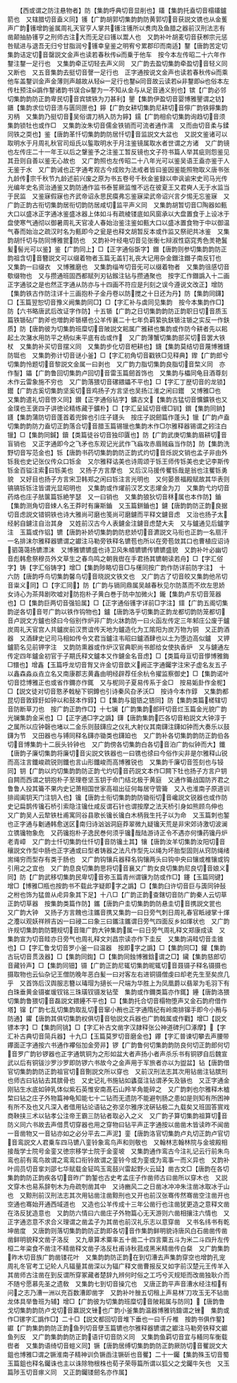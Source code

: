 <!-- { "loadSidebar": true } -->
　　【西或谓之防注悬物者】防【集韵呼典切音显削也】鑉【集韵托盍切音榻鑉鑪箭也　又辖腊切音盍义同】镬【广韵胡郭切集韵韵防黄郭切音获説文镌也从金蒦声广韵镬增韵釜属周礼天官亨人掌共镬注镬所以煑肉及鱼腊之器前汉刑法志有凿颠抽胁镬亨之刑师古注大而无足曰镬以鬻人也　又韵补叶胡麦切音获栁宗元惩咎赋进与退吾无归兮甘脂润兮镬幸皇鉴之明宥兮累郡印而南适】鑋【唐韵苦定切集韵诘定切音罄説文金声也读若春秋传而乗于他车　按今本左传昭二十六年作鑋注鑋一足行也　又集韵牵正切轻去声义同　又广韵去盈切集韵牵盈切音轻义同又断也　又五音集韵去挺切音謦一足行也　正字通按说文金声也读若春秋传而乘他车盖鑋训金声金薄则声越故从轻一足行也鑋同音故云读若非鑋即也俗本左传杜预注譌作鑋诸韵书误合鑋为一不知从金与从足音通义别也】镔【广韵必邻切集韵韵防正韵卑民切音宾镔铁为刀甚利】鑍【集韵伊盈切音婴博雅鑍谓之钫】鑎【集韵求位切音溃与匮同匣也】鑏【广韵女耕切集韵尼耕切音儜广韵铁鑏集韵刃柄　又集韵乃挺切音吴俗谓刀柄入防为鑏】鑐【广韵相俞切集韵询趋切音须集韵锁牡也或作□　又集韵汝朱切音儒金铁销而可流者通作濡　又而由切音柔与鍒同铁之耎也】鉴【唐韵革忏切集韵韵防居忏切音监説文大盆也　又説文鉴诸可以取明水于月周礼秋官司烜氏以鍳取明水于月注鉴镜属取水者世谓之方诸　又广韵镜也左传庄二十一年王以后之鞶鉴予之注鉴工暂反镜也文子符书篇人举其疵则怨鉴见其丑则自善以鉴无心故也　又广韵照也左传昭二十八年光可以鉴吴语王盍亦鉴于人无鉴于水　又广韵诫也正字通考观古今成败为法戒者皆曰鉴因鉴能照物取义唐书张九龄传宗千秋节九龄述前兴废之原为书五卷号千秋金鉴録以申讽谕宋史司马光传光编年史名资治通鉴又韵防通作监书泰誓厥监惟不远在彼夏王又君奭人无于水监当于民监　又鉴寐假寐也齐武帝诏永思民瘼弗忘鉴寐梁武帝诏兴言夕惕无忘鉴寐　又广韵正韵古衔切集韵居衔切韵防居咸切监平声义同　又集韵胡暂切音□陶器如甀大口以盛冰正字通冰鉴盛冰器上体如斗有疏棱镂底如风窗承以大盘置食于上设冰于盘使寒气通彻以御暑周礼天官凌人春始治鉴注鉴如甀大口以盛冰置食物于中以御温气春而始治之疏汉时名为甀即今之瓮是也释文胡暂反本或作监又祭祀共冰鉴　又集韵胡忏切与防同博雅瓽防也　又韵补叶经电切音见张衡七辩淑性窈窕秀色羙艳鬒髪髻光可以鉴】鉴【广韵同上】□【正字通俗斲字】鐕【唐韵则参切集韵韵防正韵祖含切音簪説文可以缀着物者玉篇无盖钉礼丧大记用杂金鐕注鐕子南反钉也　又集韵一曰缀衣　又博雅磨也　又集韵缁岑切音旡可以缀着物者　又集韵徂感切音歜缀物也　又与攒通班固西都赋列刃钻鍭注钻与攒通聚也　按字汇作鐕譌入十二画正字通驳之是也然正字通从防亦与十四画不符应是刋刻之误今遵说文改正】增防【集韵铁古作防注详十三画抱朴子金丹卷以防搅之十日还为丹】防【集韵同鑮】□【玉篇翌恕切音豫义阙集韵同□】□【字汇补与虡同见集韵　按今本集韵作□】防【六书略唐武后改证字作防】十五锧【广韵之日切集韵韵防正韵职日切音质玉篇铁锧砧广韵斧也増韵斧锧椹也公羊传襄二十七年负羁絷执鈇锧注锧之实反一作鈇质】防【唐韵彼为切集韵班糜切音陂説文耜属广雅耕也集韵或作防今耕者先以耜起土次潴水用防平之柄似耒平底有齿或作　又广韵薄蟹切集韵部买切音罢大铁杖　又集韵补买切音摆义同　又集韵步化切音杷耕也】鑖【集韵莫结切音蔑博雅鑖防铤也　又集韵弥计切音谜小釜】□【字汇初角切音戳铁□见释典】鑗【广韵郎兮切集韵怜题切音黎説文金属一曰剥也　又广韵力脂切集韵良脂切音棃义同　亦作鋫】鑘【广韵鲁回切集韵卢回切音雷玉篇劒首饰也　又集韵与櫑同龟目酒尊刻木作云雷象施不穷也　又广韵落猥切音磥鍡鑘不平也】□【字汇丁歴切音的龙锁】鑙【广韵古奚切集韵坚奚切音鸡扬子方言坚也吴扬江淮之闲曰鑙　又博雅□也　又集韵遣礼切音啓义同】鑚【正字通俗钻字】鑛古文【集韵古猛切音懭鑛铁也又金璞也王褒四子讲徳论精练藏于鑛朴】□【字汇呈延切音缠□钏】鑜【集韵同銄】鑝【集韵蒲防切音蓬首着兜鉾也引庄子鑝头　按庄子説劒篇作蓬头】镴【广韵卢盍切集韵韵防力盍切正韵落合切音腊玉篇锡镴也集韵木作□尔雅释器锡谓之鈏注白镴】□【集韵同鍼】鑟【类篇徒谷切音独印匵也】防【广韵武庚切集韵眉耕切音盲销也　又正字通即今之飞矛也东观记光武作飞蝱攻赤眉贼蝱当作防】防【集韵洗野切音写范金也】铄【唐韵书药切集韵韵防正韵式灼切音烁説文销也孟子非由外铄我也史记张仪传众口铄金　又尔雅释诂美也诗周颂于铄王师传铄美也史记李斯传铄金百镒注索曰铄美也　又扬子方言摩也　又后汉马援传矍铄哉是翁也注矍铄勇貌　又好目也扬子方言宋卫韩郑之闲曰铄注言光明也　又何晏景福殿赋故其华表则镐镐铄铄注皆谓光显昭明也　又集韵或作燿前汉艺文志燿金为刀　又集韵弋灼切音药烙也庄子胠箧篇铄絶竽瑟　又一曰销也　又集韵狼狄切音秝属也本作防】鑡【集韵测角切音娕人名王莽时有廉斯鑡　又玉篇鉼鑡也】鑢【唐韵韵防正韵良据切音虑説文错铜铁也诗大雅尚可磨也笺尚可磨鑢而平释文鑢音虑　又治也扬子太经躬自鑢注自治其身　又姓前汉古今人表鑢金注鑢音虑楚大夫　又与鑪通见后鑪字注　玉篇或作铝】镳【唐韵补娇切集韵韵防悲娇切音瀌説文马衔也正韵一名扇汗一名排沫尔雅释器镳谓之钀注马勒旁铁释名镳苞也所以在旁苞敛其口也曹植应诏诗驷蔼蔼扬镳漂沫　又博雅镳镳盛也诗卫风朱幩镳镳传镳镳盛貌　又韵补叶必幽切音彪韩愈祭穆员外文草生之春鸟鸣之朝我辔在手君扬其镳朝读若舟】□【字汇俗字】铸【字汇俗铸字】增□【集韵陟略切音□与櫡同按广韵作防详前防字注】　十六防【唐韵呼鸟切集韵馨鸟切音晓説文铁文也　又广韵古了切音皎又集韵他吊切音粜义同】□【字汇同】防【广韵与镉同鼎属吴越春秋见尔防蒸而不炊左思娇女诗心为茶荈剧吹嘘对防抱朴子黄白巻于防中加微火】鑨【集韵卢东切音笼器也】□【集韵巨两切音强铅属】□【正字通俗镬字详前□字注】鑩【广韵五阁切集韵逆各切音咢广韵以铁作钩物也】鑪【唐韵洛乎切集韵正韵龙都切韵防笼都切音卢説文方鑪也徐曰今俗别作炉非广韵火牀韵防一曰火函左传定三年邾庄公废于鑪炭周礼天官宫人共鑪炭前汉贾谊传天地为鑪造化为工隂阳为炭万物为铜　又正韵酒器　又酒肆史记司马相如传令文君当鑪注韦昭曰鑪酒肆也以土为堕边高似鑪　又钾鑪箭名见前钾字注　又韵防熏器或作炉汉官典职尚书郎给女使执香炉　又与鑢通左传定四年鑪金初官于子期氏释文鑪本又作鑢金名音虑】□【类篇母亘切音懜博雅鋂□镮也】增鑫【玉篇呼龙切音胷又许金切音歆义阙正字通钃字注宋子虚名友五子以鑫森淼焱垚立名又南康郡志黄鑫由明经辟荐任余杭令擢监察御史】□【集韵诺叶切音捻博雅正也或省作鑈亦作銸　又与柅同子夏易传系于金□　按易姤卦作金柅】□【説文徒对切音憝矛戟柲下铜鐏也引诗秦风叴矛沃□　按诗今本作錞　又集韵都昆切音敦錞釪如钟以和鼓本作錞】□【集韵与鉏铻之铻同】防【集韵类篇槎辖切音防断草刀也　按广韵正韵作□】十七镧【广韵集韵郎旰切音烂玉篇金光貌广韵光镧集韵金采也】□【正字通□字之譌】鑮【唐韵集韵匹各切音粕説文大钟淳于之属所以应钟磬也堵以二金乐则鼓鑮应之仪礼大射仪其南鑮注鑮如钟而大奏乐以鼓鑮为节　又田器也与镈同释名鑮亦锄类也鑮廹也　又广韵补各切集韵韵防正韵伯各切音博集韵十二辰头铃钟也　又广韵傍各切集韵白各切音泊广韵似钟而大】鑯【唐韵子廉切集韵将廉切音尖説文铁器也一曰镌也徐曰今俗作尖非是尔雅释山锐而高注言鑯峻疏锐则鑯也言山形鑯峻而高博雅锐也　又集韵千廉切音签刻也与锓同】钥【广韵以灼切集韵韵防正韵弋灼切音药説文本作□闗下牡也扬子方言户钥自闗而西谓之钥抱朴子至理卷坚玉钥于命门结北极于黄庭　又通作籥战国防齐君之鲁鲁人投其籥不果内史记萧相国世家高祖出征何每居守管籥　又入也淮南子原道训排阊阖钥天门注钥入也】镵【唐韵士衔切集韵韵防锄衔切音巉説文锐器也或作防史记扁鹊传镵石桥引索隐注镵仕咸反谓石针也谓按摩之法天桥引身如熊顾鸟伸也　又广韵吴人云犂铁杜甫寓同谷县歌长镵长镵白木柄我生托子以为命　又玉篇刺也錾也正字通与劖通韩愈送区南归诗汹汹洞庭莽翠微九疑镵天荒是非宋郊诗激切波澜立镌镵物象危　又药镵抱朴子逸民巻何须乎镵哉陆游诗正令不遇亦何慊药镵丹炉老青嶂　又广韵士忏切集韵仕忏切音防镵土其】镶【唐韵汝羊切集韵汝阳切音穰説文作型中肠也正字通或曰型者铸器之法凡作型先以绳为坏胎型固则从窍防绳绪耑绳穷而型存有类于肠也　又广韵钩镶兵器释名钩镶两头曰钩中央曰镶或椎镶或钩引用之之宜也　又广韵息良切集韵思将切音襄又广韵女良切集韵尼良切音娘义同】防【广韵武移切集韵民卑切音弥玉篇青州谓镰为防或作□】鑳【玉篇同键】增□【博雅□瓶也按韵书不载此字疑即字之譌】□【集韵臼许切音巨与簴同钟鼔之柎也饰为猛兽从虍异象其下足】十八□【广韵正韵查鎋切音防广韵秦人云切草正韵切草器　按集韵类篇作防】鑴【唐韵户圭切集韵韵防悬圭切音携説文瓽也　又广韵大钟　又扬子方言餽也注鑴音携又集韵一曰日旁气刺日周礼春官眡祲掌十煇之灋以观妖祥辨吉凶一曰祲二曰象三曰鑴注鑴谓日旁气四面反乡如煇状也　又广韵许规切集韵韵防翾规切音隓广韵大钟集韵属一曰日旁气周礼释文郑康成读　又集韵宣为切音眭亦日旁气也周礼释文刘昌宗读亦作下圭反　又集韵涓畦切音圭锥也】□【字汇鲁戈切音罗小釜一曰温器　按即字之譌】□【集韵同□】鑵【集韵古玩切音贯汲器】□【集韵同鍧】□【集韵同鉵博雅鋡谓之□】鑶【集韵慈郎切音藏铃声】□【集韵同钿】镊【广韵正韵尼辄切集韵昵辄切音聂镊子释名镊摄也摄取物也云仙杂记王僧防晚年恶白髪一曰对客左右进铜镊僧虔曰却老先生至矣庶几乎　又首饰后汉舆服志簪以瑇瑁为擿长一尺端为华胜上为凤凰爵以翡翠为毛羽下有白珠垂黄金镊崔瑗钗铭三珠璜钗镊发钻莹　集韵或作鑈类篇亦作銸】鑸【唐韵洛猥切集韵鲁猥切音磊説文鍡鑸不平也】□【集韵托合切音榻物堕声又金石韵府借作塔】镩【广韵七乱切集韵取乱切音窜小矟也正字通隋纪有岭南排镩手即今小矟与防通】鑺【唐韵其俱切集韵权俱切音劬説文兵器也广韵戟属或作戵】增□【説文镖本字】□【集韵同铫】□【字汇补古文凿字汉隷释张公神道碑刋□涿摩】【字汇补古典切音简兵器】十九□【玉篇莫罗切音磨金也】鑻【字汇普谏切攀去声腰带鑻面正字通按六书通作襻俗加金旁非】锣【广韵鲁何切集韵韵防良何切正韵郎何切音罗广韵钞锣器也正字通筑铜为之形如盆大者声扬小者声杀乐书有铜锣自后魏宣武以后有铜钹沙罗沙罗即防锣六书故今之金声用于军旅者亦以为盥盆】钻【唐韵借官切集韵韵防正韵祖官切音劗説文所以穿也　又前汉刑法志其次用钻凿注钻膑刑也师古曰钻钻去其膑骨也　又史记礼书施钻如蠭虿注钻谓矛矢及镞也　又正字通金刚钻生水底如钟乳体似紫石英惟安南髙石山羚羊角能碎之　又广韵刺也尔雅释木樝棃曰钻之庄子外物篇神龟知能七十二钻而无遗防不能避刳肠之患如是则知有所困神有所不及也又凡深入者借用钻论语钻之弥坚尔雅序沈硏钻极二九载矣又班固答賔戏商鞅挟三术以钻孝公注帝王霸三防钻者取必入之义　又广韵子算切集韵祖算切音防义同六书故去声借贯切穿器也用之穿物曰钻平声正字通按以凿凿木皆读昨不闻凿一音凿物又一音钻亦如之必分平去二声泥】銮【唐韵洛官切集韵卢丸切正韵卢官切音鸾説文人君乗车四马镳八銮铃象鸾鸟声和则敬也　又翰林志翰林院与金坡殿相接哉学士院号金銮又徳宗移学士院于金銮坡　又集韵通作鸾古今注礼记云行前朱鸟鸾也前有鸾鸟故谓之鸾鸾口衔铃故谓之銮铃今或为銮或为鸾事一而义异也　又韵补叶闾员切音挛刘邵七华赋载金钲鸣玉鸾鼓兴雷起野火云延】凿古文□【唐韵在各切集韵韵防正韵疾各切音昨广韵錾也古史考孟庄子作凿师古曰凿所以穿木也　又説文穿木也易系辞刳木为舟疏刳凿其中　又诗豳风二之日凿冰冲冲朱注凿冰取冰于山也　又黥刑前汉刑法志其次用钻凿注凿黥刑也又开也前汉张骞传然骞凿空注凿开也空通也骞始开通西域道也　又造也公羊传成十三年公凿行也注凿犹更造之意释文凿在洛反犹造意也　又韵防六情曰六凿庄子外物篇心无天游则六凿相攘注六情也　又正字通恣意不求合义理谓之凿孟子为其凿也前汉礼乐志以意穿凿　又书名纬书有乾坤凿度　又唐韵则落切集韵韵防正韵即各切音作集韵鲜明貌诗唐风白石凿凿传凿凿鲜明貌释文凿子洛反　又九章算术粟率五十凿二十四言粟五斗为米二斗四升左传桓二年粢食不凿注不精凿释文凿子洛反杜甫诗秋菰成黑米精凿传白粲　又广韵集韵昨木切音族广韵凿镂花叶　又集韵韵防正韵在到切漕去声集韵穿空也增韵孔宠周礼冬官考工记轮人凡辐量其凿深以为辐广释文凿曹报反又如字前汉楚元王传羊入其凿师古注凿在到反谓所穿冢藏者楚辞九辨何时俗之工巧兮灭规矩而改凿独耿介而不随兮愿慕先圣之遗敎　又集韵七到切音操宂也　又唐正韵平声音漕水经注桓有问之志乃漕一洲以充百数漕即凿字　又韵补叶脞五切租上声易林刀攻玉无不钻凿龙体具举鲁班为辅】增□【广韵彼为切集韵班糜切音陂耜属与防同】【唐韵鲁戈切集韵韵防卢戈切音赢説文锉也广韵小釜集韵温器博雅钨錥谓之锉　集韵或作□镙字汇譌作□】二十□【説文都回切音堆下垂也一曰千斤椎　按韵书俱作鐜】钀【广韵集韵韵防正韵鱼列切音孽玉篇镳也尔雅释器镳谓之钀注马勒旁铁释文钀鱼列反　又广韵集韵韵防正韵语讦切音防义同　又集韵鱼羁切音宜与轙同车衡载辔者　又集韵语绮切音螘义同】镢【唐韵居缚切集韵韵防正韵厥防切音矍説文大鉏也博雅□谓之镢淮南子精神训负镢臿注镢斫也音矍】二十一钃【集韵殊玉切音蜀玉篇鉏也释名钃诛也主以诛除物根株也荀子荣辱篇所谓以狐父之戈钃牛矢也　又玉篇陟玉切音瘃义同　又正韵钃镂劒名亦作属】

